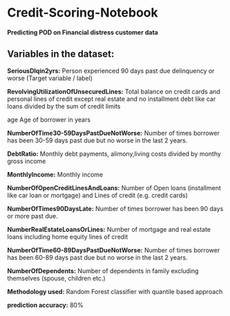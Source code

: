 # Credit-Scoring-Notebook
#### Predicting POD on Financial distress customer data 

## Variables in the dataset:


**SeriousDlqin2yrs:** Person experienced 90 days past due delinquency or worse (Target variable / label)

**RevolvingUtilizationOfUnsecuredLines:** Total balance on credit cards and personal lines of credit except real estate and no installment debt like car loans divided by the sum of credit limits

age Age of borrower in years

**NumberOfTime30-59DaysPastDueNotWorse:** Number of times borrower has been 30-59 days past due but no worse in the last 2 years.

**DebtRatio:** Monthly debt payments, alimony,living costs divided by monthy gross income

**MonthlyIncome:** Monthly income

**NumberOfOpenCreditLinesAndLoans:** Number of Open loans (installment like car loan or mortgage) and Lines of credit (e.g. credit cards)

**NumberOfTimes90DaysLate:** Number of times borrower has been 90 days or more past due.

**NumberRealEstateLoansOrLines:** Number of mortgage and real estate loans including home equity lines of credit

**NumberOfTime60-89DaysPastDueNotWorse:** Number of times borrower has been 60-89 days past due but no worse in the last 2 years.

**NumberOfDependents:** Number of dependents in family excluding themselves (spouse, children etc.)


**Methodology used:** Random Forest classifier with quantile based approach

**prediction accuracy:** 80%
